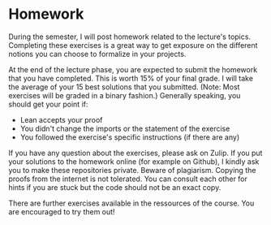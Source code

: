 # Homework

During the semester, I will post homework related to the lecture's topics. Completing these exercises is a great way to get exposure on the different notions you can choose to formalize in your projects.

At the end of the lecture phase, you are expected to submit the homework that you have completed. This is worth 15% of your final grade. I will take the average of your 15 best solutions that you submitted. (Note: Most exercises will be graded in a binary fashion.)
Generally speaking, you should get your point if:
- Lean accepts your proof
- You didn't change the imports or the statement of the exercise
- You followed the exercise's specific instructions (if there are any)

If you have any question about the exercises, please ask on Zulip. 
If you put your solutions to the homework online (for example on Github), I kindly ask you to make these repositories private. 
Beware of plagiarism. Copying the proofs from the internet is not tolerated. You can consult each other for hints if you are stuck but the code should not be an exact copy.

There are further exercises available in the ressources of the course. You are encouraged to try them out!
